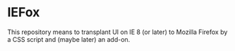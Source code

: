 # IEFox
This repository means to transplant UI on IE 8 (or later) to Mozilla Firefox by a CSS script and (maybe later) an add-on.
